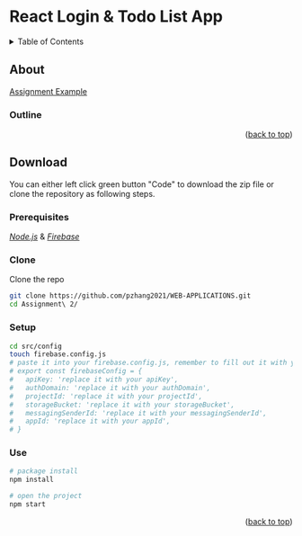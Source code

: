 



# React Login & Todo List App

<div id="top"></div>  
<details>  
  <summary>Table of Contents</summary>  
  <ol>  
    <li>  
      <a href="#about">About</a>  
      <ul>  
        <li><a href="#outline">Outline</a></li>  
      </ul>  
    </li>  
   <li>  
      <a href="#download">Download</a>  
      <ul>  
         <li><a href="#prerequisites">Prerequisites</a></li>  
         <li><a href="#clone">Clone</a></li>  
        <li><a href="#use">Use</a></li>
        <li><a href="#setup">Setup</a></li>  
      </ul>  
   </li>  
  </ol>  
</details>  

<!-- ABOUT THE PROJECT -->  
## About
<a href="https://peaceful-jang-3c7065.netlify.app/">Assignment Example</a>
### Outline
<p align="right">(<a href="#top">back to top</a>)</p>

<!-- DOWNLOAD -->  

## Download

You can either left click green button "Code" to download the zip file or clone the repository as following steps.

### Prerequisites

<a href="https://nodejs.org/en/">_Node.js_</a> & <a href="https://firebase.google.com/">_Firebase_</a>

### Clone

Clone the repo

 ```sh 
 git clone https://github.com/pzhang2021/WEB-APPLICATIONS.git  
 cd Assignment\ 2/ 
 ```

### Setup 

```sh
cd src/config
touch firebase.config.js
# paste it into your firebase.config.js, remember to fill out it with your firebase setting
# export const firebaseConfig = {
#   apiKey: 'replace it with your apiKey',
#   authDomain: 'replace it with your authDomain',
#   projectId: 'replace it with your projectId',
#   storageBucket: 'replace it with your storageBucket',
#   messagingSenderId: 'replace it with your messagingSenderId',
#   appId: 'replace it with your appId',
# }
```

### Use

 ```sh 
 # package install
 npm install   
 ```

 ```sh 
 # open the project
 npm start  
 ```

<p align="right">(<a href="#top">back to top</a>)</p>  




